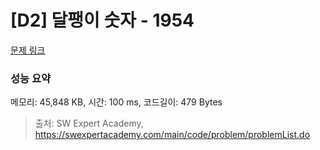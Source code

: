 # [D2] 달팽이 숫자 - 1954 

[문제 링크](https://swexpertacademy.com/main/code/problem/problemDetail.do?contestProbId=AV5PobmqAPoDFAUq) 

### 성능 요약

메모리: 45,848 KB, 시간: 100 ms, 코드길이: 479 Bytes



> 출처: SW Expert Academy, https://swexpertacademy.com/main/code/problem/problemList.do